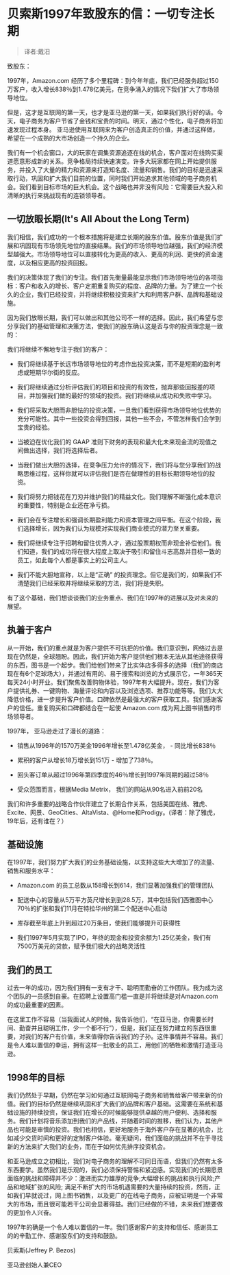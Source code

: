 # 贝索斯1997年致股东的信：一切专注长期

> 译者:戴汨

致股东：


1997年，Amazon.com 经历了多个里程碑：到今年年底，我们已经服务超过150万客户，收入增长838％到1.478亿美元，在竞争涌入的情况下我们扩大了市场领导地位。

但是，这才是互联网的第一天，也才是亚马逊的第一天，如果我们执行好的话。今天，电子商务为客户节省了金钱和宝贵的时间。明天，通过个性化，电子商务将加速发现过程本身。 亚马逊使用互联网来为客户创造真正的价值，并通过这样做，希望在一个成熟的大市场创造一个持久的企业。

我们有一个机会窗口，大的玩家在调集资源追逐在线的机会，客户面对在线购买渠道愿意形成新的关系。竞争格局持续快速演变。许多大玩家都在网上开始提供服务，并投入了大量的精力和资源来打造知名度、流量和销售。我们的目标是迅速采取行动，巩固和扩大我们目前的位置，同时我们开始追求其他领域的电子商务机会。我们看到目标市场的巨大机会。这个战略也并非没有风险：它需要巨大投入和清晰的执行来挑战现有的连锁领导者。

## 一切放眼长期(It's All About the Long Term)

我们相信，我们成功的一个根本措施将是建立长期的股东价值。股东价值是我们扩展和巩固现有市场领先地位的直接结果。我们的市场领导地位越强，我们的经济模型越强大。市场领导地位可以直接转化为更高的收入、更高的利润、更快的资金速度，以及相应更高的投资回报。


我们的决策体现了我们的专注。我们首先衡量最能显示我们市场领导地位的各项指标：客户和收入的增长、客户定期重复购买的程度、品牌的力量。为了建立一个长久的企业，我们已经投资，并将继续积极投资来扩大和利用客户群、品牌和基础设施。


因为我们放眼长期，我们可以做出和其他公司不一样的选择。因此，我们希望与您分享我们的基础管理和决策方法，使我们的股东确认这是否与你的投资理念是一致的：


我们将继续不懈地专注于我们的客户：


- 我们将继续基于长远市场领导地位的考虑作出投资决策，而不是短期的盈利考虑或短期华尔街的反应。

- 我们将继续通过分析评估我们的项目和投资的有效性，抛弃那些回报差的项目，并加强我们做的最好的领域的投资。我们将继续从成功和失败中学习。

- 我们将采取大胆而非胆怯的投资决策，一旦我们看到获得市场领导地位优势的充分可能性。其中一些投资会得到回报，其他一些不会，不管怎样我们会学到宝贵的经验。

- 当被迫在优化我们的 GAAP 准则下财务的表现和最大化未来现金流的现值之间做出选择，我们将选择后者。

- 当我们做出大胆的选择，在竞争压力允许的情况下，我们将与您分享我们的战略思维过程，这样你就可以评估我们是否在做理性的目标长期领导地位的投资。

- 我们将努力把钱花在刀刃并维护我们的精益文化。我们理解不断强化成本意识的重要性，特别是企业还在净亏损。

- 我们会在专注增长和强调长期盈利能力和资本管理之间平衡。在这个阶段，我们选择增长，因为我们认为规模对实现我们商业模式的潜力至关重要。

- 我们将继续专注于招聘和留住优秀人才，通过股票期权而非现金补偿他们。我们知道，我们的成功将在很大程度上取决于吸引和留住斗志高昂并目标一致的员工，如此每个人都是事实上的公司主人。

- 我们不能大胆地宣称，以上是“正确” 的投资理念。但它是我们的，如果我们不清楚我们已经采取并将继续采取的方法，我们将是失职。


有了这个基础，我们想谈谈我们的业务重点、我们在1997年的进展以及对未来的展望。

## 执着于客户

从一开始，我们的重点就是为客户提供不可抗拒的价值。我们意识到，网络过去是现在仍然是，全球翘盼。因此，我们开始为客户提供他们根本无法从其他途径获得的东西，图书是一个起步。我们给他们带来了比实体店多得多的选择（我们的商店现在有6个足球场大），并通过有用的、易于搜索和浏览的方式展示它，一年365天每天24小时开业。我们聚焦改善购物体验，1997年有大幅提升。现在，我们为客户提供礼券、一键购物、海量评论和内容以及浏览选项、推荐功能等等。我们大大降低价格，进一步提升客户价值。口碑依然是最强大的客户获取工具。我们感谢客户的信任。重复购买和口碑都结合在一起使 Amazon.com 成为网上图书销售的市场领导者。


1997年， 亚马逊走过了漫长的道路：


- 销售从1996年的1570万美金1996年增长至1.478亿美金， - 同比增长838％

- 累积的客户从增长18万增长到151万 - 增加了738％。

- 回头客订单从超过1996年第四季度的46％增长到1997年同期的超过58％

- 受众范围而言，根据Media Metrix， 我们的网站从90名进入前前20名


我们和许多重要的战略合作伙伴建立了长期合作关系，包括美国在线、雅虎、Excite、网景、GeoCities、AltaVista、@Home和Prodigy。(译者：除了雅虎，19年后，还有谁在？）

## 基础设施

在1997年，我们努力扩大我们的业务基础设施，以支持这些大大增加了的流量、销售和服务水平：

- Amazon.com 的员工总数从158增长到614，我们显著加强我们的管理团队

- 配送中心的容量从5万平方英尺增长到到28.5万，其中包括我们西雅图中心70％的扩张和我们11月在特拉华州的第二个配送中心启动

- 库存截至年底上升到超过20万条目，使我们能够提升可获得性

- 我们1997年5月实现了IPO，年终的现金和投资余额为1.25亿美金，我们有7500万美元的贷款，赋予我们极大的战略灵活性

## 我们的员工

过去一年的成功，因为我们拥有一支有才干、聪明而勤奋的工作团队。我为成为这个团队的一员感到自豪。在招聘上设置高门槛一直是并将继续是对Amazon.com的成功最重要的因素。

在这里工作不容易（当我面试人的时候，我告诉他们，“在亚马逊，你需要长时间、勤奋并且聪明工作，少一个都不行”），但是，我们正在努力建立的东西很重要，对我们的客户有价值，未来值得你告诉我们的子孙。这件事情并不容易。我们是令人难以置信的幸运，拥有这样一批敬业的员工，用他们的牺牲和激情打造亚马逊。

## 1998年的目标

我们仍然处于早期，仍然在学习如何通过互联网电子商务和销售给客户带来新的价值。我们的目标仍然是继续巩固和扩大我们的品牌和客户基础。这需要在系统和基础设施的持续投资，保证我们在增长的时候能够提供卓越的用户便利、选择和服务。我们计划将音乐添加到我们的产品线，并随着时间的推移，我们认为，其他产品也可能是审慎的投资。我们也相信，更好地服务于海外客户存在显著的机会，比如减少交货时间和更好的定制客户体验。毫无疑问，我们面临的挑战并不在于寻找新的方法来扩大我们的业务，而在于如何优先排序投资机会。


和亚马逊成立之初相比，我们对电子商务的理解不可同日而语，但我们仍然有太多东西要学。虽然我们是乐观的，我们必须保持警惕和紧迫感。实现我们的长期愿景面临的挑战和障碍并不少：激进而实力雄厚的竞争;大幅增长的挑战和执行风险;产品和地域扩张的风险; 满足不断扩大的市场机遇需要的大量持续的投资，然而，正如我们早就说过，网上图书销售，以及更广的在线电子商务，应被证明是一个非常大的市场，而且很可能若干公司会显著得益。我们已经做的不错，未来我们想要做的更加令人兴奋。


1997年的确是一个令人难以置信的一年。我们感谢客户的支持和信任、感谢员工的的辛勤工作、感谢股东们的支持和鼓励。


贝索斯(Jeffrey P. Bezos)

亚马逊创始人兼CEO